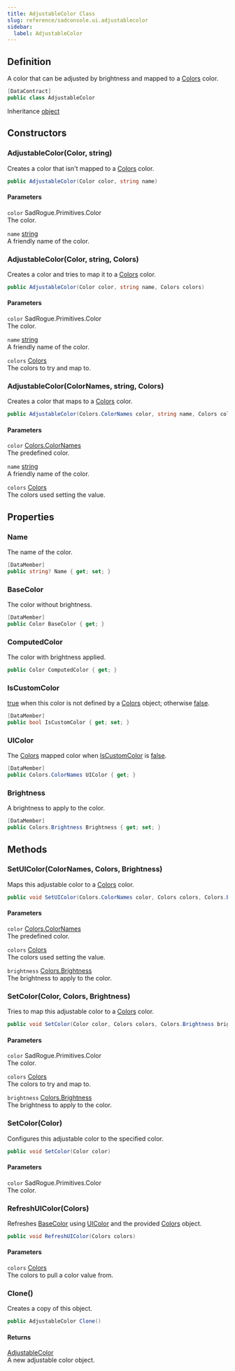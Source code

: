 ```yaml
---
title: AdjustableColor Class
slug: reference/sadconsole.ui.adjustablecolor
sidebar:
  label: AdjustableColor
---
```

## Definition

A color that can be adjusted by brightness and mapped to a [Colors](../sadconsole.ui.colors/) color.

```csharp title="C#"
[DataContract]
public class AdjustableColor
```

Inheritance [object](https://learn.microsoft.com/dotnet/api/system.object/)

## Constructors

### AdjustableColor(Color, string)

Creates a color that isn't mapped to a [Colors](../sadconsole.ui.colors/) color.

```csharp title="C#"
public AdjustableColor(Color color, string name)
```

#### Parameters

`color` SadRogue.Primitives.Color  
The color.

`name` [string](https://learn.microsoft.com/dotnet/api/system.string/)  
A friendly name of the color.


### AdjustableColor(Color, string, Colors)

Creates a color and tries to map it to a [Colors](../sadconsole.ui.colors/) color.

```csharp title="C#"
public AdjustableColor(Color color, string name, Colors colors)
```

#### Parameters

`color` SadRogue.Primitives.Color  
The color.

`name` [string](https://learn.microsoft.com/dotnet/api/system.string/)  
A friendly name of the color.

`colors` [Colors](../sadconsole.ui.colors/)  
The colors to try and map to.


### AdjustableColor(ColorNames, string, Colors)

Creates a color that maps to a [Colors](../sadconsole.ui.colors/) color.

```csharp title="C#"
public AdjustableColor(Colors.ColorNames color, string name, Colors colors)
```

#### Parameters

`color` [Colors.ColorNames](../sadconsole.ui.colors/)  
The predefined color.

`name` [string](https://learn.microsoft.com/dotnet/api/system.string/)  
A friendly name of the color.

`colors` [Colors](../sadconsole.ui.colors/)  
The colors used setting the <xref href="SadConsole.UI.AdjustableColor.BaseColor" data-throw-if-not-resolved="false"></xref> value.


## Properties

### Name

The name of the color.

```csharp title="C#"
[DataMember]
public string? Name { get; set; }
```

### BaseColor

The color without brightness.

```csharp title="C#"
[DataMember]
public Color BaseColor { get; }
```

### ComputedColor

The color with brightness applied.

```csharp title="C#"
public Color ComputedColor { get; }
```

### IsCustomColor

<a href="https://learn.microsoft.com/dotnet/csharp/language-reference/builtin-types/bool">true</a> when this color is not defined by a [Colors](../sadconsole.ui.colors/) object; otherwise <a href="https://learn.microsoft.com/dotnet/csharp/language-reference/builtin-types/bool">false</a>.

```csharp title="C#"
[DataMember]
public bool IsCustomColor { get; set; }
```

### UIColor

The [Colors](../sadconsole.ui.colors/) mapped color when [IsCustomColor](../sadconsole.ui.adjustablecolor/#iscustomcolor/) is <a href="https://learn.microsoft.com/dotnet/csharp/language-reference/builtin-types/bool">false</a>.

```csharp title="C#"
[DataMember]
public Colors.ColorNames UIColor { get; }
```

### Brightness

A brightness to apply to the color.

```csharp title="C#"
[DataMember]
public Colors.Brightness Brightness { get; set; }
```

## Methods

### SetUIColor(ColorNames, Colors, Brightness)

Maps this adjustable color to a [Colors](../sadconsole.ui.colors/) color.

```csharp title="C#"
public void SetUIColor(Colors.ColorNames color, Colors colors, Colors.Brightness brightness)
```

#### Parameters

`color` [Colors.ColorNames](../sadconsole.ui.colors/)  
The predefined color.

`colors` [Colors](../sadconsole.ui.colors/)  
The colors used setting the <xref href="SadConsole.UI.AdjustableColor.BaseColor" data-throw-if-not-resolved="false"></xref> value.

`brightness` [Colors.Brightness](../sadconsole.ui.colors/)  
The brightness to apply to the color.


### SetColor(Color, Colors, Brightness)

Tries to map this adjustable color to a [Colors](../sadconsole.ui.colors/) color.

```csharp title="C#"
public void SetColor(Color color, Colors colors, Colors.Brightness brightness)
```

#### Parameters

`color` SadRogue.Primitives.Color  
The color.

`colors` [Colors](../sadconsole.ui.colors/)  
The colors to try and map to.

`brightness` [Colors.Brightness](../sadconsole.ui.colors/)  
The brightness to apply to the color.


### SetColor(Color)

Configures this adjustable color to the specified color.

```csharp title="C#"
public void SetColor(Color color)
```

#### Parameters

`color` SadRogue.Primitives.Color  
The color.


### RefreshUIColor(Colors)

Refreshes [BaseColor](../sadconsole.ui.adjustablecolor/#basecolor/) using [UIColor](../sadconsole.ui.adjustablecolor/#uicolor/) and the provided [Colors](../sadconsole.ui.colors/) object.

```csharp title="C#"
public void RefreshUIColor(Colors colors)
```

#### Parameters

`colors` [Colors](../sadconsole.ui.colors/)  
The colors to pull a color value from.


### Clone()

Creates a copy of this object.

```csharp title="C#"
public AdjustableColor Clone()
```

#### Returns

[AdjustableColor](../sadconsole.ui.adjustablecolor/)  
A new adjustable color object.
